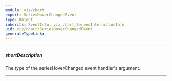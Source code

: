 ```yaml
---
module: viz/chart
export: SeriesHoverChangedEvent
type: Object
inherits: EventInfo,_viz_chart_SeriesInteractionInfo
uid: viz/chart:SeriesHoverChangedEvent
generateTypeLink: 
---
```

---
##### shortDescription
The type of the seriesHoverChanged event handler's argument.

---
<!-- Description goes here -->